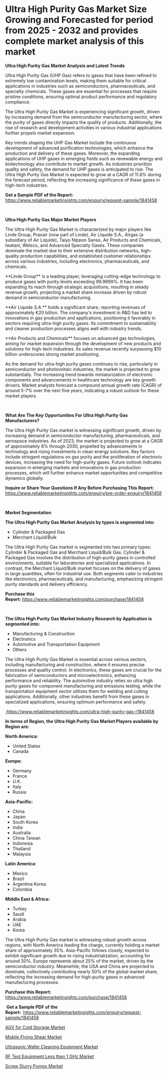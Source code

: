 <p><h1>Ultra High Purity Gas Market Size Growing and Forecasted for period from 2025 - 2032 and provides complete market analysis of this market</h1></p><p><strong>Ultra High Purity Gas Market Analysis and Latest Trends</strong></p>
<p><p>Ultra High Purity Gas (UHP Gas) refers to gases that have been refined to extremely low contamination levels, making them suitable for critical applications in industries such as semiconductors, pharmaceuticals, and specialty chemicals. These gases are essential for processes that require pristine conditions, ensuring optimal product performance and regulatory compliance.</p><p>The Ultra High Purity Gas Market is experiencing significant growth, driven by increasing demand from the semiconductor manufacturing sector, where the purity of gases directly impacts the quality of products. Additionally, the rise of research and development activities in various industrial applications further propels market expansion. </p><p>Key trends shaping the UHP Gas Market include the continuous development of advanced purification technologies, which enhance the production and delivery of these gases. Moreover, the expanding applications of UHP gases in emerging fields such as renewable energy and biotechnology also contribute to market growth. As industries prioritize quality and safety, the demand for UHP gases is anticipated to rise. The Ultra High Purity Gas Market is expected to grow at a CAGR of 11.8% during the forecast period, reflecting the increasing significance of these gases in high-tech industries.</p></p>
<p><strong>Get a Sample PDF of the Report:&nbsp;</strong> <a href="https://www.reliablemarketinsights.com/enquiry/request-sample/1841458?utm_campaign=3571&utm_medium=2&utm_source=Github&utm_content=ia&utm_term=01042025&utm_id=ultra-high-purity-gas">https://www.reliablemarketinsights.com/enquiry/request-sample/1841458</a></p>
<p>&nbsp;</p>
<p><strong>Ultra High Purity Gas Major Market Players</strong></p>
<p><p>The Ultra High Purity Gas Market is characterized by major players like Linde Group, Praxair (now part of Linde), Air Liquide S.A., Airgas (a subsidiary of Air Liquide), Taiyo Nippon Sanso, Air Products and Chemicals, Iwatani, Welsco, and Advanced Specialty Gases. These companies dominate the market due to their extensive distribution networks, high-quality production capabilities, and established customer relationships across various industries, including electronics, pharmaceuticals, and chemicals.</p><p>**Linde Group** is a leading player, leveraging cutting-edge technology to produce gases with purity levels exceeding 99.9999%. It has been expanding its reach through strategic acquisitions, resulting in steady revenue growth, projecting a market share increase driven by robust demand in semiconductor manufacturing.</p><p>**Air Liquide S.A.** holds a significant share, reporting revenues of approximately €20 billion. The company's investment in R&D has led to innovations in gas production and applications, positioning it favorably in sectors requiring ultra-high purity gases. Its commitment to sustainability and cleaner production processes aligns well with industry trends.</p><p>**Air Products and Chemicals** focuses on advanced gas technologies, aiming for market expansion through the development of new products and solutions for high-tech industries. Its sales revenue recently surpassing $10 billion underscores strong market positioning.</p><p>As the demand for ultra-high purity gases continues to rise, particularly in semiconductor and photovoltaic industries, the market is projected to grow substantially. The increasing trend towards miniaturization of electronic components and advancements in healthcare technology are key growth drivers. Market analysts forecast a compound annual growth rate (CAGR) of around 5-7% over the next five years, indicating a robust outlook for these market players.</p></p>
<p>&nbsp;</p>
<p><strong>What Are The Key Opportunities For Ultra High Purity Gas Manufacturers?</strong></p>
<p><p>The Ultra High Purity Gas market is witnessing significant growth, driven by increasing demand in semiconductor manufacturing, pharmaceuticals, and aerospace industries. As of 2023, the market is projected to grow at a CAGR of approximately 8% through 2030, propelled by advancements in technology and rising investments in clean energy solutions. Key factors include stringent regulations on gas purity and the proliferation of electronic devices, increasing the need for high-purity gases. Future outlook indicates expansion in emerging markets and innovations in gas production processes, which will further enhance market opportunities and competitive dynamics globally.</p></p>
<p><strong>Inquire or Share Your Questions If Any Before Purchasing This Report:</strong> <a href="https://www.reliablemarketinsights.com/enquiry/pre-order-enquiry/1841458?utm_campaign=3571&utm_medium=2&utm_source=Github&utm_content=ia&utm_term=01042025&utm_id=ultra-high-purity-gas">https://www.reliablemarketinsights.com/enquiry/pre-order-enquiry/1841458</a></p>
<p>&nbsp;</p>
<p><strong>Market Segmentation</strong></p>
<p><strong>The Ultra High Purity Gas Market Analysis by types is segmented into:</strong></p>
<p><ul><li>Cylinder & Packaged Gas</li><li>Merchant Liquid/Bulk</li></ul></p>
<p><p>The Ultra High Purity Gas market is segmented into two primary types: Cylinder & Packaged Gas and Merchant Liquid/Bulk Gas. Cylinder & Packaged Gas involves the distribution of high-purity gases in controlled environments, suitable for laboratories and specialized applications. In contrast, the Merchant Liquid/Bulk market focuses on the delivery of gases in large quantities, often for industrial use. Both segments cater to industries like electronics, pharmaceuticals, and manufacturing, emphasizing stringent purity standards and delivery efficiency.</p></p>
<p><strong>Purchase this Report:&nbsp;</strong><a href="https://www.reliablemarketinsights.com/purchase/1841458?utm_campaign=3571&utm_medium=2&utm_source=Github&utm_content=ia&utm_term=01042025&utm_id=ultra-high-purity-gas">https://www.reliablemarketinsights.com/purchase/1841458</a></p>
<p>&nbsp;</p>
<p><strong>The Ultra High Purity Gas Market Industry Research by Application is segmented into:</strong></p>
<p><ul><li>Manufacturing & Construction</li><li>Electronics</li><li>Automotive and Transportation Equipment</li><li>Others</li></ul></p>
<p><p>The Ultra High Purity Gas Market is essential across various sectors, including manufacturing and construction, where it ensures precise processes and quality control. In electronics, these gases are crucial for the fabrication of semiconductors and microelectronics, enhancing performance and reliability. The automotive industry relies on ultra high purity gases for component manufacturing and emissions testing, while the transportation equipment sector utilizes them for welding and cutting applications. Additionally, other industries benefit from these gases in specialized applications, ensuring optimum performance and safety.</p></p>
<p><a href="https://www.reliablemarketinsights.com/ultra-high-purity-gas-r1841458?utm_campaign=3571&utm_medium=2&utm_source=Github&utm_content=ia&utm_term=01042025&utm_id=ultra-high-purity-gas">&nbsp;https://www.reliablemarketinsights.com/ultra-high-purity-gas-r1841458</a></p>
<p><strong>In terms of Region, the Ultra High Purity Gas Market Players available by Region are:</strong></p>
<p>
    <p> <strong> North America: </strong>
        <ul>
            <li>United States</li>
            <li>Canada</li>
        </ul>
        </p> 
    <p> <strong> Europe: </strong>
        <ul>
            <li>Germany</li>
            <li>France</li>
            <li>U.K.</li>
            <li>Italy</li>
            <li>Russia</li>
        </ul>
        </p> 
    <p> <strong> Asia-Pacific: </strong>
        <ul>
            <li>China</li>
            <li>Japan</li>
            <li>South Korea</li>
            <li>India</li>
            <li>Australia</li>
            <li>China Taiwan</li>
            <li>Indonesia</li>
            <li>Thailand</li>
            <li>Malaysia</li>
        </ul>
        </p> 
    <p> <strong> Latin America: </strong>
        <ul>
            <li>Mexico</li>
            <li>Brazil</li>
            <li>Argentina Korea</li>
            <li>Colombia</li>
        </ul>
        </p> 
    <p> <strong> Middle East & Africa: </strong>
        <ul>
            <li>Turkey</li>
            <li>Saudi</li>
            <li>Arabia</li>
            <li>UAE</li>
            <li>Korea</li>
        </ul>
    </p>
    </p>
<p><p>The Ultra High Purity Gas market is witnessing robust growth across regions, with North America leading the charge, currently holding a market share of approximately 35%. Asia-Pacific follows closely, expected to exhibit significant growth due to rising industrialization, accounting for around 30%. Europe represents about 25% of the market, driven by the semiconductor industry. Meanwhile, the USA and China are projected to dominate, collectively contributing nearly 50% of the global market share, reflecting the increasing demand for high-purity gases in advanced manufacturing processes.</p></p>
<p><strong>Purchase this Report: </strong><a href="https://www.reliablemarketinsights.com/purchase/1841458?utm_campaign=3571&utm_medium=2&utm_source=Github&utm_content=ia&utm_term=01042025&utm_id=ultra-high-purity-gas">https://www.reliablemarketinsights.com/purchase/1841458</a></p>
<p>&nbsp;<strong>Get a Sample PDF of the Report:&nbsp;&nbsp;</strong><a href="https://www.reliablemarketinsights.com/enquiry/request-sample/1841458?utm_campaign=3571&utm_medium=2&utm_source=Github&utm_content=ia&utm_term=01042025&utm_id=ultra-high-purity-gas">https://www.reliablemarketinsights.com/enquiry/request-sample/1841458</a></p>
<p><strong></strong></p>
<p><p><a href="https://www.linkedin.com/pulse/comprehend-agv-cold-storage-market-size-growing-cagr-99-y6wrf?utm_campaign=3571&utm_medium=2&utm_source=Github&utm_content=ia&utm_term=01042025&utm_id=ultra-high-purity-gas">AGV for Cold Storage Market</a></p><p><a href="https://www.linkedin.com/pulse/market-analysis-mobile-flying-shear-trends-share-growth-xp1lf?utm_campaign=3571&utm_medium=2&utm_source=Github&utm_content=ia&utm_term=01042025&utm_id=ultra-high-purity-gas">Mobile Flying Shear Market</a></p><p><a href="https://www.linkedin.com/pulse/from-2025-2032-industryrevenue-generation-current-cagr83as-3tk0f?utm_campaign=3571&utm_medium=2&utm_source=Github&utm_content=ia&utm_term=01042025&utm_id=ultra-high-purity-gas">Ultrasonic Wafer Cleaning Equipment Market</a></p><p><a href="https://www.linkedin.com/pulse/global-rf-test-equipment-less-than-1-ghz-market-forecast-egvhf?utm_campaign=3571&utm_medium=2&utm_source=Github&utm_content=ia&utm_term=01042025&utm_id=ultra-high-purity-gas">RF Test Equipment Less than 1 GHz Market</a></p><p><a href="https://www.linkedin.com/pulse/global-screw-slurry-pumps-industry-analysis-share-growth-lc3df?utm_campaign=3571&utm_medium=2&utm_source=Github&utm_content=ia&utm_term=01042025&utm_id=ultra-high-purity-gas">Screw Slurry Pumps Market</a></p></p>